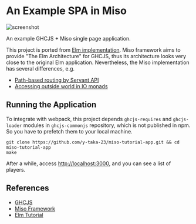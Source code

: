 An Example SPA in Miso
=======================

![screenshot](screenshot.png)

An example GHCJS + Miso single page application.

This project is ported from [Elm implementation](https://github.com/sporto/elm-tutorial-app). Miso framework aims to provide "The Elm Architecture" for GHCJS, thus its architecture looks very close to the original Elm application. Nevertheless, the Miso implementation has several differences, e.g.

* [Path-based routing by Servant API](./src/Routing.hs)
* [Accessing outside world in IO monads](./src/Effect.hs)

Running the Application
-----------------------

To integrate with webpack, this project depends
`ghcjs-requires` and `ghcjs-loader` modules in `ghcjs-commonjs` repository,
which is not published in npm.
So you have to prefetch them to your local machine.

```console
git clone https://github.com/y-taka-23/miso-tutorial-app.git && cd miso-tutorial-app
make
```

After a while, access [http://localhost:3000](http://localhost:3000),
and you can see a list of players.

References
----------

* [GHCJS](https://github.com/ghcjs/ghcjs)
* [Miso Framework](https://haskell-miso.org/)
* [Elm Tutorial](https://www.gitbook.com/book/sporto/elm-tutorial/details)
